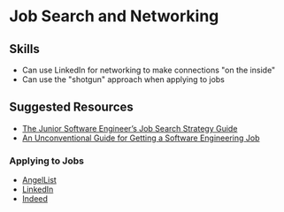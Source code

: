 # Job Search and Networking

## Skills

- Can use LinkedIn for networking to make connections "on the inside"
- Can use the "shotgun" approach when applying to jobs

## Suggested Resources

- [The Junior Software Engineer’s Job Search Strategy Guide](https://hackernoon.com/the-junior-engineers-job-search-strategy-guide-69c98e396483)
- [An Unconventional Guide for Getting a Software Engineering Job](http://www.juliahgrace.com/blog/2015/4/9/an-unconventional-guide-for-getting-a-software-engineering-job)

### Applying to Jobs

- [AngelList](https://angel.co/)
- [LinkedIn](https://www.linkedin.com/jobs/software-engineer-jobs/)
- [Indeed](https://www.indeed.com/q-Web-Developer-l-San-Francisco-Bay-Area,-CA-jobs.html)
